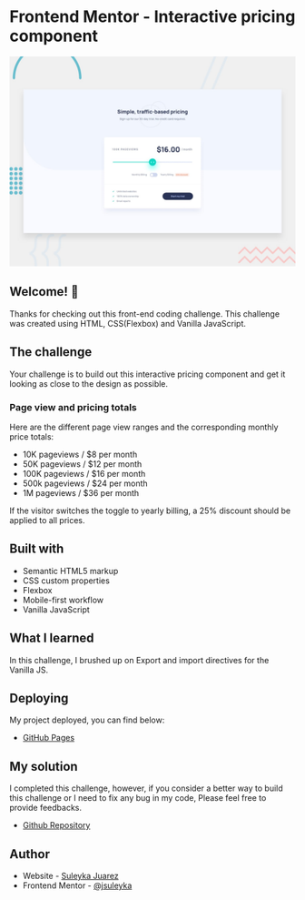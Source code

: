 # Frontend Mentor - Interactive pricing component

![Design preview for the Interactive pricing component coding challenge](./design/desktop-preview.jpg)

## Welcome! 👋

Thanks for checking out this front-end coding challenge. This challenge was created using HTML, CSS(Flexbox) and Vanilla JavaScript.

## The challenge

Your challenge is to build out this interactive pricing component and get it looking as close to the design as possible.

### Page view and pricing totals

Here are the different page view ranges and the corresponding monthly price totals:

- 10K pageviews / $8 per month
- 50K pageviews / $12 per month
- 100K pageviews / $16 per month
- 500k pageviews / $24 per month
- 1M pageviews / $36 per month

If the visitor switches the toggle to yearly billing, a 25% discount should be applied to all prices.

## Built with

- Semantic HTML5 markup
- CSS custom properties
- Flexbox
- Mobile-first workflow
- Vanilla JavaScript

## What I learned

In this challenge, I brushed up on Export and import directives for the Vanilla JS.

## Deploying 

My project deployed, you can find below:

- [GitHub Pages](https://jsuleyka.github.io/interactive-pricing-component)


## My solution

I completed this challenge, however, if you consider a better way to build this challenge or I need to fix any bug in my code, Please feel free to provide feedbacks.

- [Github Repository](https://github.com/jsuleyka/interactive-pricing-component)

## Author

- Website - [Suleyka Juarez](https://www.linkedin.com/in/suleyka-juarez-4812134a/)
- Frontend Mentor - [@jsuleyka](https://www.frontendmentor.io/profile/jsuleyka)


